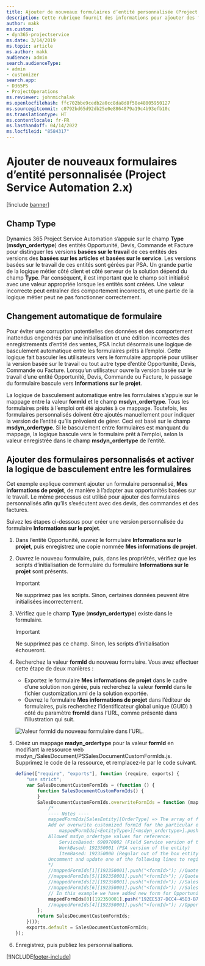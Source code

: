 ```yaml
---
title: Ajouter de nouveaux formulaires d’entité personnalisée (Project Service Automation 2.x)
description: Cette rubrique fournit des informations pour ajouter des formulaires d’entité personnalisée pour des opportunités, des devis, des commandes ou des factures dans Dynamics 365 Project Service Automation 2.x.
author: makk
ms.custom:
- dyn365-projectservice
ms.date: 3/14/2019
ms.topic: article
ms.author: makk
audience: admin
search.audienceType:
- admin
- customizer
search.app:
- D365PS
- ProjectOperations
ms.reviewer: johnmichalak
ms.openlocfilehash: ffc702bbe9cedb2a0cc8da8d8f58e48005950127
ms.sourcegitcommit: c0792bd65d92db25e0e8864879a19c4b93efb10c
ms.translationtype: HT
ms.contentlocale: fr-FR
ms.lasthandoff: 04/14/2022
ms.locfileid: "8584317"
---
```

# <a name="add-new-custom-entity-forms-project-service-automation-2x"></a>Ajouter de nouveaux formulaires d’entité personnalisée (Project Service Automation 2.x)

[!include [banner](../../includes/psa-now-project-operations.md)]

## <a name="type-field"></a>Champ Type 

Dynamics 365 Project Service Automation s’appuie sur le champ **Type** (**msdyn\_ordertype**) des entités Opportunité, Devis, Commande et Facture pour distinguer les versions **basées sur le travail** de ces entités des versions des **basées sur les articles** et **basées sur le service**. Les versions basées sur le travail de ces entités sont gérées par PSA. Un grande partie de la logique métier côté client et côté serveur de la solution dépend du champ **Type**. Par conséquent, il est important que le champ soit initialisé avec une valeur appropriée lorsque les entités sont créées. Une valeur incorrecte peut entraîner des comportement incorrects, et une partie de la logique métier peut ne pas fonctionner correctement.

## <a name="automatic-form-switching"></a>Changement automatique de formulaire

Pour éviter une corruption potentielles des données et des comportement inattendus engendrés par une initialisation et une édition incorrectes des enregistrements d’entité des ventes, PSA inclut désormais une logique de basculement automatique entre les formulaires prêts à l’emploi. Cette logique fait basculer les utilisateurs vers le formulaire approprié pour utiliser la version basée sur le travail ou tout autre type d’entité Opportunité, Devis, Commande ou Facture. Lorsqu’un utilisateur ouvre la version basée sur le travail d’une entité Opportunité, Devis, Commande ou Facture, le passage du formulaire bascule vers **Informations sur le projet**.

La logique de basculement automatique entre les formulaires s’appuie sur le mappage entre la valeur **formId** et le champ **msdyn\_ordertype**. Tous les formulaires prêts à l’emploi ont été ajoutés à ce mappage. Toutefois, les formulaires personnalisés doivent être ajoutés manuellement pour indiquer la version de l’entité qu’ils prévoient de gérer. Ceci est basé sur le champ **msdyn\_ordertype**. Si le basculement entre formulaires est manquant du mappage, la logique bascule vers le formulaire prêt à l’emploi, selon la valeur enregistrée dans le champ **msdyn\_ordertype** de l’entité.

## <a name="add-custom-forms-and-turn-on-the-form-switching-logic"></a>Ajouter des formulaires personnalisés et activer la logique de basculement entre les formulaires

Cet exemple explique comment ajouter un formulaire personnalisé, **Mes informations de projet**, de manière à l’adapter aux opportunités basées sur le travail. Le même processus est utilisé pour ajouter des formulaires personnalisés afin qu’ils s’exécutent avec des devis, des commandes et des factures.

Suivez les étapes ci-dessous pour créer une version personnalisée du formulaire **Informations sur le projet**.

1. Dans l’entité Opportunité, ouvrez le formulaire **Informations sur le projet**, puis enregistrez une copie nommée **Mes informations de projet**.
2. Ouvrez le nouveau formulaire, puis, dans les propriétés, vérifiez que les scripts d’initialisation de formulaire du formulaire **Informations sur le projet** sont présents. 

    > [!IMPORTANT]
    > Ne supprimez pas les scripts. Sinon, certaines données peuvent être initialisées incorrectement.

3. Vérifiez que le champ **Type** (**msdyn\_ordertype**) existe dans le formulaire. 

    > [!IMPORTANT]
    > Ne supprimez pas ce champ. Sinon, les scripts d’initialisation échoueront.

4. Recherchez la valeur **formId** du nouveau formulaire. Vous avez effectuer cette étape de deux manières :

    - Exportez le formulaire **Mes informations de projet** dans le cadre d’une solution non gérée, puis recherchez la valeur **formId** dans le fichier customization.xml de la solution exportée.
    - Ouvrez le formulaire **Mes informations de projet** dans l’éditeur de formulaires, puis recherchez l’identificateur global unique (GUID) à côté du paramètre **fromId** dans l’URL, comme présenté dans l’illustration qui suit.

    ![Valeur formId du nouveau formulaire dans l’URL.](media/how-to-add-custom-forms-in-v2.0.png)

5. Créez un mappage **msdyn\_ordertype** pour la valeur **formId** en modifiant la ressource web msdyn\_/SalesDocument/PSSalesDocumentCustomFormIds.js. Supprimez le code de la ressource, et remplacez-le par le code suivant.

    ```javascript
    define(["require", "exports"], function (require, exports) {
        "use strict";
        var SalesDocumentCustomFormIds = (function () {
            function SalesDocumentCustomFormIds() {
            }
            SalesDocumentCustomFormIds.overwriteFormIds = function (mappedFormIds) {
                /*
                ---- Notes ----
                mappedFormIds[SalesEntity][OrderType] => The array of forms IDs that support particular entity and order type
                Add or overwrite customized formId for the particular entity and order type by calling:
                    mappedFormIds[<EntityType>][<msdyn_ordertype>].push("<formId>");
                Allowed msdyn_ordertype values for reference:
                    ServiceBased: 690970002 (Field Service version of the entity)
                    WorkBased: 192350001 (PSA version of the entity)
                    ItemBased: 192350000 (Regular out of the box entity)
                Uncomment and update one of the following lines to register custom PSA form for required entity:
                */      
                //mappedFormIds[1][192350001].push("<formId>"); //Quote
                //mappedFormIds[5][192350001].push("<formId>"); //Quote Line
                //mappedFormIds[2][192350001].push("<formId>"); //Sales Order
                //mappedFormIds[6][192350001].push("<formId>"); //Sales Order Line
                // In this example we have added new form for Opportunity
                mappedFormIds[0][192350001].push("192EE537-DCC4-45D3-B7AF-EA694B9113D2"); //Opportunity
                //mappedFormIds[4][192350001].push("<formId>"); //Opportunity Line
            };
            return SalesDocumentCustomFormIds;
        }());
        exports.default = SalesDocumentCustomFormIds;
    });
    ```

6. Enregistrez, puis publiez les personnalisations.


[!INCLUDE[footer-include](../../includes/footer-banner.md)]
